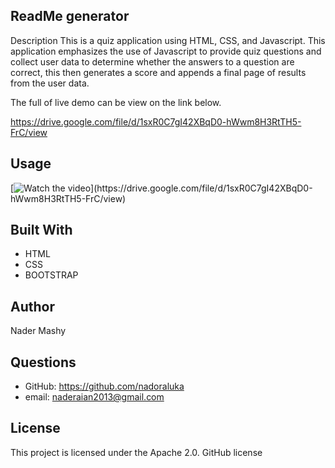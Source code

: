 ## ReadMe generator


Description
This is a quiz application using HTML, CSS, and Javascript. This application emphasizes the use of Javascript to provide quiz questions and collect user data to determine whether the answers to a question are correct, this then generates a score and appends a final page of results from the user data.


The full of live demo can be view on the link below.

https://drive.google.com/file/d/1sxR0C7gI42XBqD0-hWwm8H3RtTH5-FrC/view

## Usage
 [![Watch the video]("https://drive.google.com/file/d/1sxR0C7gI42XBqD0-hWwm8H3RtTH5-FrC/view.png")](https://drive.google.com/file/d/1sxR0C7gI42XBqD0-hWwm8H3RtTH5-FrC/view)


## Built With 

- HTML
- CSS
- BOOTSTRAP

## Author

Nader Mashy

## Questions
- GitHub:   https://github.com/nadoraluka
- email:    naderaian2013@gmail.com

## License
This project is licensed under the Apache 2.0. GitHub license